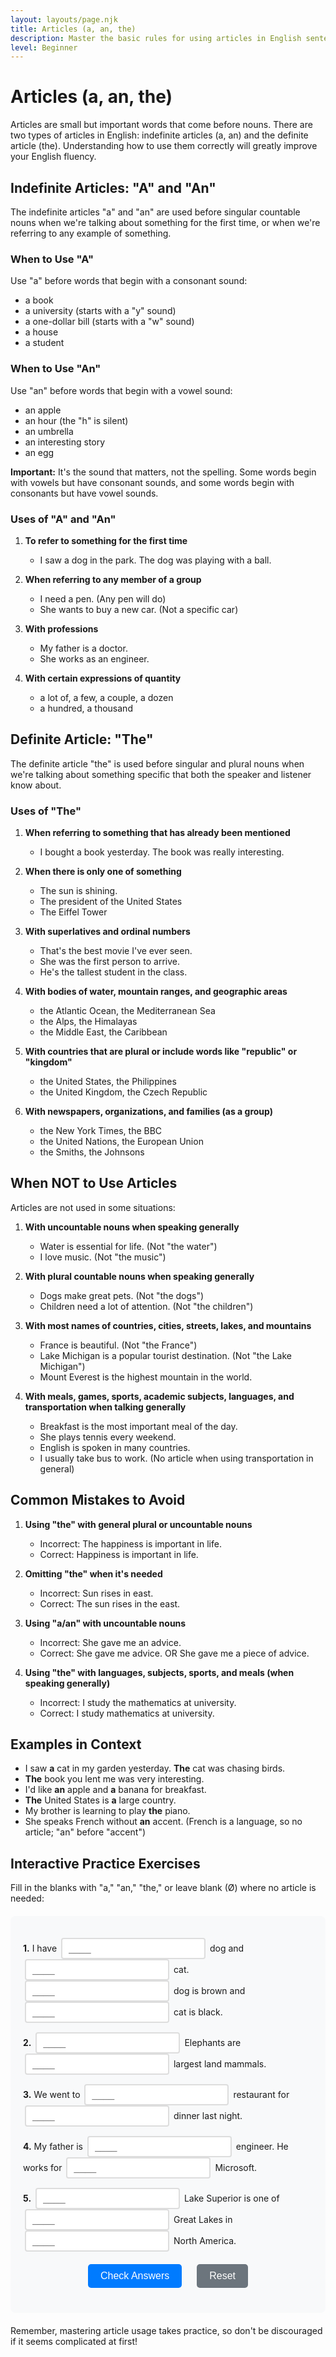 ```yaml
---
layout: layouts/page.njk
title: Articles (a, an, the)
description: Master the basic rules for using articles in English sentences.
level: Beginner
---
```


# Articles (a, an, the)

Articles are small but important words that come before nouns. There are two types of articles in English: indefinite articles (a, an) and the definite article (the). Understanding how to use them correctly will greatly improve your English fluency.

## Indefinite Articles: "A" and "An"

The indefinite articles "a" and "an" are used before singular countable nouns when we're talking about something for the first time, or when we're referring to any example of something.

### When to Use "A"

Use "a" before words that begin with a consonant sound:
- a book
- a university (starts with a "y" sound)
- a one-dollar bill (starts with a "w" sound)
- a house
- a student

### When to Use "An"

Use "an" before words that begin with a vowel sound:
- an apple
- an hour (the "h" is silent)
- an umbrella
- an interesting story
- an egg

**Important:** It's the sound that matters, not the spelling. Some words begin with vowels but have consonant sounds, and some words begin with consonants but have vowel sounds.

### Uses of "A" and "An"

1. **To refer to something for the first time**
   - I saw a dog in the park. The dog was playing with a ball.

2. **When referring to any member of a group**
   - I need a pen. (Any pen will do)
   - She wants to buy a new car. (Not a specific car)

3. **With professions**
   - My father is a doctor.
   - She works as an engineer.

4. **With certain expressions of quantity**
   - a lot of, a few, a couple, a dozen
   - a hundred, a thousand

## Definite Article: "The"

The definite article "the" is used before singular and plural nouns when we're talking about something specific that both the speaker and listener know about.

### Uses of "The"

1. **When referring to something that has already been mentioned**
   - I bought a book yesterday. The book was really interesting.

2. **When there is only one of something**
   - The sun is shining.
   - The president of the United States
   - The Eiffel Tower

3. **With superlatives and ordinal numbers**
   - That's the best movie I've ever seen.
   - She was the first person to arrive.
   - He's the tallest student in the class.

4. **With bodies of water, mountain ranges, and geographic areas**
   - the Atlantic Ocean, the Mediterranean Sea
   - the Alps, the Himalayas
   - the Middle East, the Caribbean

5. **With countries that are plural or include words like "republic" or "kingdom"**
   - the United States, the Philippines
   - the United Kingdom, the Czech Republic

6. **With newspapers, organizations, and families (as a group)**
   - the New York Times, the BBC
   - the United Nations, the European Union
   - the Smiths, the Johnsons

## When NOT to Use Articles

Articles are not used in some situations:

1. **With uncountable nouns when speaking generally**
   - Water is essential for life. (Not "the water")
   - I love music. (Not "the music")

2. **With plural countable nouns when speaking generally**
   - Dogs make great pets. (Not "the dogs")
   - Children need a lot of attention. (Not "the children")

3. **With most names of countries, cities, streets, lakes, and mountains**
   - France is beautiful. (Not "the France")
   - Lake Michigan is a popular tourist destination. (Not "the Lake Michigan")
   - Mount Everest is the highest mountain in the world.

4. **With meals, games, sports, academic subjects, languages, and transportation when talking generally**
   - Breakfast is the most important meal of the day.
   - She plays tennis every weekend.
   - English is spoken in many countries.
   - I usually take bus to work. (No article when using transportation in general)

## Common Mistakes to Avoid

1. **Using "the" with general plural or uncountable nouns**
   - Incorrect: The happiness is important in life.
   - Correct: Happiness is important in life.

2. **Omitting "the" when it's needed**
   - Incorrect: Sun rises in east.
   - Correct: The sun rises in the east.

3. **Using "a/an" with uncountable nouns**
   - Incorrect: She gave me an advice.
   - Correct: She gave me advice. OR She gave me a piece of advice.

4. **Using "the" with languages, subjects, sports, and meals (when speaking generally)**
   - Incorrect: I study the mathematics at university.
   - Correct: I study mathematics at university.

## Examples in Context

- I saw **a** cat in my garden yesterday. **The** cat was chasing birds.
- **The** book you lent me was very interesting.
- I'd like **an** apple and **a** banana for breakfast.
- **The** United States is **a** large country.
- My brother is learning to play **the** piano.
- She speaks French without **an** accent. (French is a language, so no article; "an" before "accent")

## Interactive Practice Exercises

Fill in the blanks with "a," "an," "the," or leave blank (Ø) where no article is needed:

<div class="interactive-exercise">
  <div class="exercise-item">
    <p><strong>1.</strong> I have <input type="text" class="fill-blank" data-answer="a" placeholder="____"> dog and <input type="text" class="fill-blank" data-answer="a" placeholder="____"> cat. <input type="text" class="fill-blank" data-answer="The" placeholder="____"> dog is brown and <input type="text" class="fill-blank" data-answer="the" placeholder="____"> cat is black.</p>
  </div>
  
  <div class="exercise-item">
    <p><strong>2.</strong> <input type="text" class="fill-blank" data-answer="" placeholder="____"> Elephants are <input type="text" class="fill-blank" data-answer="the" placeholder="____"> largest land mammals.</p>
  </div>
  
  <div class="exercise-item">
    <p><strong>3.</strong> We went to <input type="text" class="fill-blank" data-answer="a" placeholder="____"> restaurant for <input type="text" class="fill-blank" data-answer="" placeholder="____"> dinner last night.</p>
  </div>
  
  <div class="exercise-item">
    <p><strong>4.</strong> My father is <input type="text" class="fill-blank" data-answer="an" placeholder="____"> engineer. He works for <input type="text" class="fill-blank" data-answer="" placeholder="____"> Microsoft.</p>
  </div>
  
  <div class="exercise-item">
    <p><strong>5.</strong> <input type="text" class="fill-blank" data-answer="" placeholder="____"> Lake Superior is one of <input type="text" class="fill-blank" data-answer="the" placeholder="____"> Great Lakes in <input type="text" class="fill-blank" data-answer="" placeholder="____"> North America.</p>
  </div>
  
  <div class="exercise-controls">
    <button onclick="checkAnswers()" class="check-btn">Check Answers</button>
    <button onclick="resetExercise()" class="reset-btn">Reset</button>
  </div>
  
  <div id="results" class="results-section" style="display: none;">
    <h4>Results:</h4>
    <p id="score"></p>
    <div id="feedback"></div>
  </div>
</div>

<script>
function checkAnswers() {
  const inputs = document.querySelectorAll('.fill-blank');
  const resultsDiv = document.getElementById('results');
  const scoreP = document.getElementById('score');
  const feedbackDiv = document.getElementById('feedback');
  
  let correct = 0;
  let total = inputs.length;
  let feedback = '';
  
  inputs.forEach((input, index) => {
    const userAnswer = input.value.trim().toLowerCase();
    const correctAnswer = input.dataset.answer.toLowerCase();
    
    input.classList.remove('correct', 'incorrect');
    
    if (userAnswer === correctAnswer) {
      input.classList.add('correct');
      correct++;
    } else {
      input.classList.add('incorrect');
      const displayAnswer = input.dataset.answer === '' ? '(no article)' : input.dataset.answer;
      feedback += `<p><strong>Blank ${index + 1}:</strong> Your answer: "${input.value || '(empty)'}" | Correct answer: "${displayAnswer}"</p>`;
    }
  });
  
  resultsDiv.style.display = 'block';
  scoreP.textContent = `Score: ${correct}/${total} (${Math.round(correct/total*100)}%)`;
  
  if (correct === total) {
    feedbackDiv.innerHTML = '<p style="color: green; font-weight: bold;">Excellent! All answers are correct! 🎉</p>';
  } else {
    feedbackDiv.innerHTML = feedback;
  }
}

function resetExercise() {
  const inputs = document.querySelectorAll('.fill-blank');
  const resultsDiv = document.getElementById('results');
  
  inputs.forEach(input => {
    input.value = '';
    input.classList.remove('correct', 'incorrect');
  });
  
  resultsDiv.style.display = 'none';
}
</script>

<style>
.interactive-exercise {
  background: #f8f9fa;
  padding: 20px;
  border-radius: 8px;
  margin: 20px 0;
}

.exercise-item {
  margin: 15px 0;
  line-height: 1.6;
}

.fill-blank {
  border: 2px solid #ddd;
  padding: 6px 10px;
  border-radius: 4px;
  font-size: 16px;
  min-width: 80px;
  margin: 0 3px;
  transition: border-color 0.3s;
}

.fill-blank:focus {
  outline: none;
  border-color: #007bff;
}

.fill-blank.correct {
  border-color: #28a745;
  background-color: #d4edda;
}

.fill-blank.incorrect {
  border-color: #dc3545;
  background-color: #f8d7da;
}

.exercise-controls {
  margin: 20px 0;
  text-align: center;
}

.check-btn, .reset-btn {
  background: #007bff;
  color: white;
  border: none;
  padding: 10px 20px;
  border-radius: 5px;
  cursor: pointer;
  margin: 0 10px;
  font-size: 16px;
  transition: background-color 0.3s;
}

.check-btn:hover {
  background: #0056b3;
}

.reset-btn {
  background: #6c757d;
}

.reset-btn:hover {
  background: #5a6268;
}

.results-section {
  margin-top: 20px;
  padding: 15px;
  background: white;
  border-radius: 5px;
  border-left: 4px solid #007bff;
}

#feedback p {
  margin: 5px 0;
  padding: 5px;
  background: #fff3cd;
  border: 1px solid #ffeaa7;
  border-radius: 3px;
}
</style>

Remember, mastering article usage takes practice, so don't be discouraged if it seems complicated at first!